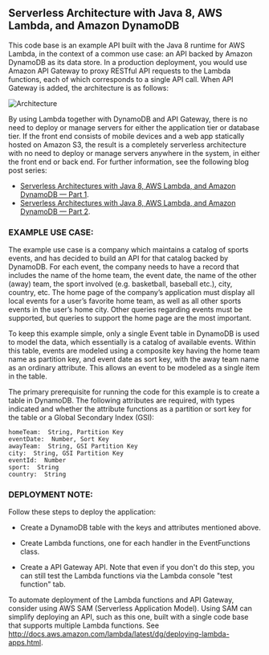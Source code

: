 ## Serverless Architecture with Java 8, AWS Lambda, and Amazon DynamoDB 

This code base is an example API built with the Java 8 runtime for AWS Lambda, in
the context of a common use case:  an API backed by Amazon DynamoDB as its data store.  In a production deployment, you would use Amazon API Gateway to proxy RESTful API requests to the Lambda functions, each of which corresponds to a single API call.  When API Gateway is added, the architecture is as follows:

![Architecture](images/architecture.jpg)

By using Lambda together with DynamoDB and API Gateway, there is no need to deploy or manage servers for either the application tier or database tier.  If the front end consists of mobile devices and a web app statically hosted on Amazon S3, the result is a completely serverless architecture with no need to deploy or manage servers anywhere in the system, in either the front end or back end.  For further information, see the following blog post series:
- [Serverless Architectures with Java 8, AWS Lambda, and Amazon DynamoDB — Part 1](https://aws.amazon.com/blogs/startups/serverless-architectures-with-java-8-aws-lambda-and-amazon-dynamodb-part-1/).
- [Serverless Architectures with Java 8, AWS Lambda, and Amazon DynamoDB — Part 2](https://aws.amazon.com/blogs/startups/serverless-architectures-with-java-8-aws-lambda-and-amazon-dynamodb-part-2/).

### EXAMPLE USE CASE:

The example use case is a company which maintains a catalog of sports events, and has decided
to build an API for that catalog backed by DynamoDB.  For each event, the company needs to
have a record that includes the name of the home team, the event date, the name of the other
(away) team,  the sport involved (e.g. basketball, baseball etc.), city, country, etc.  The
home page of the company’s application must display all local events for a user’s favorite
home team, as well as all other sports events in the user’s home city.  Other queries regarding 
events must be supported, but queries to support the home page are the most important.

To keep this example simple, only a single Event table in DynamoDB is used to model the data,
which essentially is a catalog of available events.  Within this table, events are modeled using
a composite key having the home team name as partition key, and event date as sort key, with
the away team name as an ordinary attribute.  This allows an event to be modeled as a single item
in the table.

The primary prerequisite for running the code for this example is to create a table in DynamoDB.
The following attributes are required, with types indicated and whether the attribute functions
as a partition or sort key for the table or a Global Secondary Index (GSI):

	homeTeam:  String, Partition Key
	eventDate:  Number, Sort Key
	awayTeam:  String, GSI Partition Key
	city:  String, GSI Partition Key
	eventId:  Number
	sport:  String
	country:  String


### DEPLOYMENT NOTE:

Follow these steps to deploy the application:

-  Create a DynamoDB table with the keys and attributes mentioned above.

-  Create Lambda functions, one for each handler in the EventFunctions class.

-  Create a API Gateway API.  Note that even if you don't do this step, you can still test the Lambda functions via the Lambda console "test function" tab.

To automate deployment of the Lambda functions and API Gateway, consider using AWS SAM (Serverless Application Model).  Using SAM can simplify deploying an API, such as this one, built with a single code base that supports multiple Lambda functions.  See http://docs.aws.amazon.com/lambda/latest/dg/deploying-lambda-apps.html.

